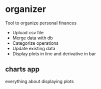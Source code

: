 # organizer
Tool to organize personal finances

* Upload csv file
* Merge data with db
* Categorize operations
* Update existing data
* Display plots in line and derivative in bar


## charts app
everything about displaying plots


